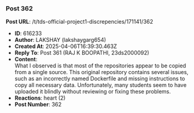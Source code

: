 ### Post 362
**Post URL**: /t/tds-official-project1-discrepencies/171141/362
- **ID**: 616233
- **Author**: LAKSHAY (lakshaygarg654)
- **Created At**: 2025-04-06T16:39:30.463Z
- **Reply To**: Post 361 (RAJ K BOOPATHI, 23ds2000092)
- **Content**:  
  What I observed is that most of the repositories appear to be copied from a single source. This original repository contains several issues, such as an incorrectly named Dockerfile and missing instructions to copy all necessary data. Unfortunately, many students seem to have uploaded it blindly without reviewing or fixing these problems.
- **Reactions**: heart (2)
- **Post Number**: 362

